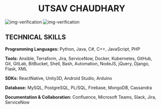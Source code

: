 <!DOCTYPE html>
<html lang="en">
<head>
    <meta charset="UTF-8">
    <meta name="viewport" content="width=device-width, initial-scale=1.0">
    <title>UTSAV CHAUDHARY</title>
    <!-- Link external CSS file -->
    <link rel="stylesheet" href="styles.css">
</head>
<body>
    <h1 style="text-align: center;">UTSAV CHAUDHARY</h1>
    <img class="certImage" src="image-2.png" alt="img-verification">
    <img class="certImage" src="image-3.png" alt="img-verification">
    <div>
        <h2>TECHNICAL SKILLS</h2>
        <p><strong>Programming Languages:</strong> Python, Java, C#, C++, JavaScript, PHP</p>
        <p><strong>Tools:</strong> Ansible, Terraform, Jira, ServiceNow, Docker, Kubernetes, GitHub, Git, GitLab, BitBucket, Shell, Bash, Automation, NodeJS, jQuery, Django, Flask, XML</p>
        <p><strong>SDKs:</strong> ReactNative, Unity3D, Android Studio, Arduino</p>
        <p><strong>Database:</strong> MySQL, PostgreSQL, PL/SQL, Firebase, MongoDB, Cassandra</p>
        <p><strong>Documentation & Collaboration:</strong> Confluence, Microsoft Teams, Slack, Jira, ServiceNow</p>
    </div>
</body>
</html>
